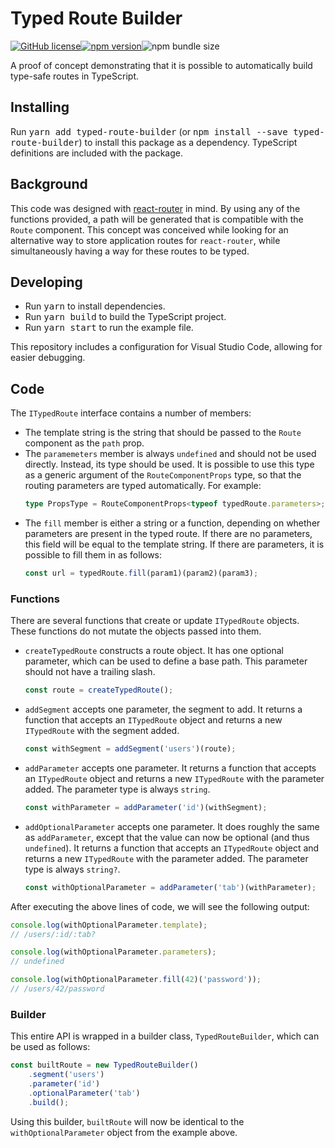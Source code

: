 # Typed Route Builder

[![GitHub license](https://img.shields.io/github/license/pvdstel/typed-route-builder.svg?style=flat-square)](https://github.com/pvdstel/typed-route-builder/blob/master/LICENSE)[![npm version](https://img.shields.io/npm/v/typed-route-builder.svg?style=flat-square)](https://www.npmjs.com/package/typed-route-builder)![npm bundle size](https://img.shields.io/bundlephobia/minzip/typed-route-builder.svg?style=flat-square)

A proof of concept demonstrating that it is possible to automatically build type-safe routes in TypeScript.

## Installing

Run <kbd>yarn add typed-route-builder</kbd> (or <kbd>npm install --save typed-route-builder</kbd>) to install this package as a dependency. TypeScript definitions are included with the package.

## Background

This code was designed with [react-router](https://github.com/ReactTraining/react-router) in mind. By using any of the functions provided, a path will be generated that is compatible with the `Route` component. This concept was conceived while looking for an alternative way to store application routes for `react-router`, while simultaneously having a way for these routes to be typed.

## Developing

- Run <kbd>yarn</kbd> to install dependencies.
- Run <kbd>yarn build</kbd> to build the TypeScript project.
- Run <kbd>yarn start</kbd> to run the example file.

This repository includes a configuration for Visual Studio Code, allowing for easier debugging.

## Code

The `ITypedRoute` interface contains a number of members:

- The template string is the string that should be passed to the `Route` component as the `path` prop.
- The `paramemeters` member is always `undefined` and should not be used directly. Instead, its type should be used. It is possible to use this type as a generic argument of the `RouteComponentProps` type, so that the routing parameters are typed automatically. For example:
    ```ts
    type PropsType = RouteComponentProps<typeof typedRoute.parameters>;
    ```
- The `fill` member is either a string or a function, depending on whether parameters are present in the typed route. If there are no parameters, this field will be equal to the template string. If there are parameters, it is possible to fill them in as follows:
    ```ts
    const url = typedRoute.fill(param1)(param2)(param3);
    ```

### Functions

There are several functions that create or update `ITypedRoute` objects. These functions do not mutate the objects passed into them.

- `createTypedRoute` constructs a route object. It has one optional parameter, which can be used to define a base path. This parameter should not have a trailing slash.
    ```ts
    const route = createTypedRoute();
    ```
- `addSegment` accepts one parameter, the segment to add. It returns a function that accepts an `ITypedRoute` object and returns a new `ITypedRoute` with the segment added.
    ```ts
    const withSegment = addSegment('users')(route);
    ```
- `addParameter` accepts one parameter. It returns a function that accepts an `ITypedRoute` object and returns a new `ITypedRoute` with the parameter added. The parameter type is always `string`.
    ```ts
    const withParameter = addParameter('id')(withSegment);
    ```
- `addOptionalParameter` accepts one parameter. It does roughly the same as `addParameter`, except that the value can now be optional (and thus `undefined`). It returns a function that accepts an `ITypedRoute` object and returns a new `ITypedRoute` with the parameter added. The parameter type is always `string?`.
    ```ts
    const withOptionalParameter = addParameter('tab')(withParameter);
    ```

After executing the above lines of code, we will see the following output:

```ts
console.log(withOptionalParameter.template);
// /users/:id/:tab?

console.log(withOptionalParameter.parameters);
// undefined

console.log(withOptionalParameter.fill(42)('password'));
// /users/42/password
```

### Builder

This entire API is wrapped in a builder class, `TypedRouteBuilder`, which can be used as follows:

```ts
const builtRoute = new TypedRouteBuilder()
    .segment('users')
    .parameter('id')
    .optionalParameter('tab')
    .build();
```

Using this builder, `builtRoute` will now be identical to the `withOptionalParameter` object from the example above.

